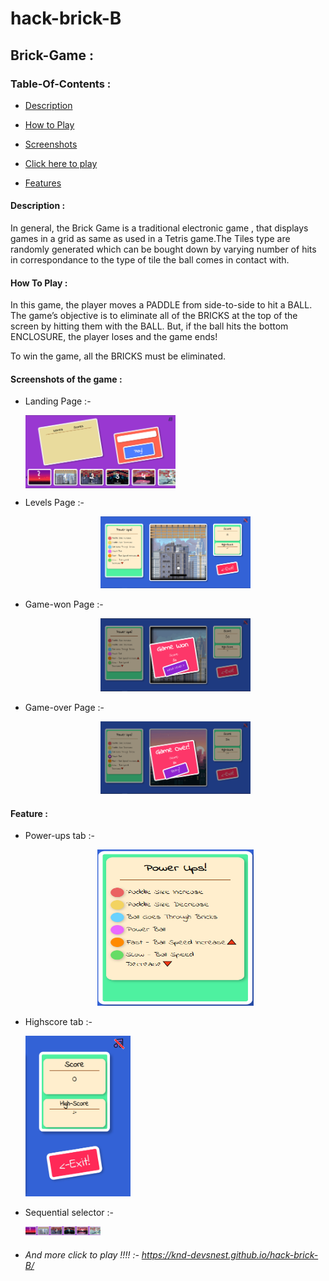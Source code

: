 # hack-brick-B

## Brick-Game :

### Table-Of-Contents :

* [Description](#description)  

* [How to Play](#Play)

* [Screenshots](#screen)

* [Click here to play](#link)

* [Features](#Feature)

<a name="description" />
  
#### Description :

  In general, the Brick Game is a traditional electronic game , that displays games in  a grid as same as used in a Tetris game.The Tiles type are randomly 
generated which can be bought down by varying number of hits in correspondance 
to the type of tile the ball comes in contact with.
 
<a name="Play" />  
  
#### How To Play :
  
  In this game, the player moves a PADDLE from side-to-side to hit a BALL. The game’s objective is to eliminate all of the BRICKS at the top of the screen by hitting them with the BALL. But, if the ball hits the bottom ENCLOSURE, the player loses and the game ends! 

To win the game, all the BRICKS must be eliminated.
  
 <a name="screen" />
 
#### Screenshots of the game :

  * Landing Page :- 
     
     <img  src="https://github.com/KND-Devsnest/hack-brick-B/blob/master/images/Readme/Main.PNG" width=50% align="center" >
     
  * Levels Page :- 
  
     <center><img  src="https://github.com/KND-Devsnest/hack-brick-B/blob/master/images/Readme/LVL-1.PNG" width=50% ><center>
      
  * Game-won Page :-
     
     <center><img  src="https://github.com/KND-Devsnest/hack-brick-B/blob/master/images/Readme/Game-won.PNG" width=50% ><center>  
       
  * Game-over Page :-
     
     <center><img  src="https://github.com/KND-Devsnest/hack-brick-B/blob/master/images/Readme/Game-over.PNG" width=50% ><center>

<a name="Feature" />    
       
#### Feature :      
  * Power-ups tab :-
     
     <center><img  src="https://github.com/KND-Devsnest/hack-brick-B/blob/master/images/Readme/Power-ups.PNG" width="250" height="250"/ ><center>
  
  * Highscore tab :-
     
    <img  src="https://github.com/KND-Devsnest/hack-brick-B/blob/master/images/Readme/Highscore.PNG" width="35%" height="15%" />
  
  * Sequential selector :-
     
    <img  src="https://github.com/KND-Devsnest/hack-brick-B/blob/master/images/Readme/Level-select.PNG" width=25%  height="25%" />     
       
  <a name="link" /> 
       
  * ###### And more click to play !!!! :- https://knd-devsnest.github.io/hack-brick-B/   
    
